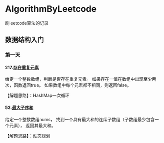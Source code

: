 # AlgorithmByLeetcode
刷leetcode算法的记录

## 数据结构入门
### 第一天
#### 217.[存在重复元素](https://leetcode-cn.com/problems/contains-duplicate/)
给定一个整数数组，判断是否存在重复元素。
如果存在一值在数组中出现至少两次，函数返回true。
如果数组中每个元素都不相同，则返回false。

【解题思路】：HashMap一次循环

#### 53.[最大子序和](https://leetcode-cn.com/problems/maximum-subarray/)
给定一个整数数组nums，
找到一个具有最大和的连续子数组（子数组最少包含一个元素），
返回其最大和。

【解题思路】：动态规划
